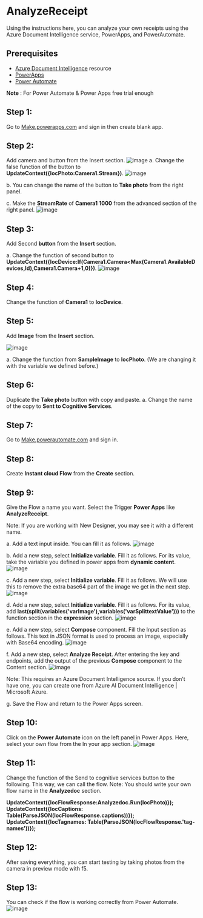 # AnalyzeReceipt

Using the instructions here, you can analyze your own receipts using the Azure Document Intelligence service, PowerApps, and PowerAutomate.

## Prerequisites
- [Azure Document Intelligence](https://azure.microsoft.com/en-us/products/ai-services/ai-document-intelligence) resource 
- [PowerApps](https://www.microsoft.com/tr-tr/power-platform/products/power-apps) 
- [Power Automate](https://www.microsoft.com/en-us/power-platform/products/power-automate/) 
  
**Note** : For Power Automate & Power Apps free trial enough

## Step 1: 
Go to [Make.powerapps.com](http://Make.powerapps.com) and sign in then create blank app.

## Step 2:
Add camera and button from the Insert section.
![image](https://github.com/user-attachments/assets/90d0afa3-d0dc-48a8-ac98-47e30579b68a)
a. Change the false function of the button to **UpdateContext({locPhoto:Camera1.Stream})**.
  ![image](https://github.com/user-attachments/assets/9472f771-6b8f-4723-b400-aadb6ace6086)
  
b. You can change the name of the button to **Take photo** from the right panel.

c. Make the **StreamRate** of **Camera1** **1000** from the advanced section of the right panel.
![image](https://github.com/user-attachments/assets/052af6fa-3f71-493f-938b-5f0fe9a40041)



## Step 3:
Add Second **button** from the **Insert** section.

a. Change the function of second button to **UpdateContext({locDevice:If(Camera1.Camera<Max(Camera1.AvailableDevices,Id),Camera1.Camera+1,0)})**.
![image](https://github.com/user-attachments/assets/7b7e72c6-5a65-447a-8642-e34475019442)

## Step 4:
Change the function of **Camera1** to **locDevice**.

## Step 5:
Add **Image** from the **Insert** section.

![image](https://github.com/user-attachments/assets/1b0aaa06-9074-4c8d-9cbe-a9dafcba2dea)

a. Change the function from **SampleImage** to **locPhoto**. (We are changing it with the variable we defined before.)

## Step 6:
Duplicate the **Take photo** button with copy and paste.
a. Change the name of the copy to **Sent to Cognitive Services**.

## Step 7:
Go to  [Make.powerautomate.com](https://make.powerautomate.com/) and sign in.

## Step 8:
Create **Instant cloud Flow** from the **Create** section.

## Step 9:
Give the Flow a name you want. Select the Trigger **Power Apps** like **AnalyzeReceipt**.

Note: If you are working with New Designer, you may see it with a different name.

a. Add a text input inside. You can fill it as follows.
![image](https://github.com/user-attachments/assets/48542c5a-2797-4e30-b944-410d959526b4)

b. Add a new step, select **Initialize variable**. Fill it as follows. For its value, take the variable you defined in power apps from **dynamic content**.
![image](https://github.com/user-attachments/assets/d4c5e72d-cf36-42c8-a645-0d2d016e7730)

c. Add a new step, select **Initialize variable**. Fill it as follows. We will use this to remove the extra base64 part of the image we get in the next step.
![image](https://github.com/user-attachments/assets/ff928cbb-b128-4ae9-b845-f7abd3a16b88)

d. Add a new step, select **Initialize variable**. Fill it as follows. For its value, add **last(split(variables('varImage'),variables('varSplittextValue')))** to the function section in the **expression** section.
![image](https://github.com/user-attachments/assets/eb9ffa9f-8eca-4683-8459-5e35417652ad)

e. Add a new step, select **Compose** component. Fill the Input section as follows. This text in JSON format is used to process an image, especially with Base64 encoding.
![image](https://github.com/user-attachments/assets/7fe8e96e-43f4-47ff-81de-38d848f6e634)


f. Add a new step, select **Analyze Receipt**. After entering the key and endpoints, add the output of the previous **Compose** component to the Content section.
![image](https://github.com/user-attachments/assets/bc3c3155-f4dc-4e7e-a88e-d3972151df63)

Note: This requires an Azure Document Intelligence source. If you don’t have one, you can create one from Azure AI Document Intelligence | Microsoft Azure.

g. Save the Flow and return to the Power Apps screen.

## Step 10:
Click on the **Power Automate** icon on the left panel in Power Apps. Here, select your own flow from the In your app section.
![image](https://github.com/user-attachments/assets/bb1ac0a4-2b96-413a-b8eb-cccc49861daf)


## Step 11:
Change the function of the Send to cognitive services button to the following. This way, we can call the flow.
Note: You should write your own flow name in the **Analyzedoc** section.

**UpdateContext({locFlowResponse:Analyzedoc.Run(locPhoto)});**
**UpdateContext({locCaptions: Table(ParseJSON(locFlowResponse.captions))});**
**UpdateContext({locTagnames: Table(ParseJSON(locFlowResponse.'tag-names'))});**

## Step 12:
After saving everything, you can start testing by taking photos from the camera in preview mode with f5.

## Step 13: 
You can check if the flow is working correctly from Power Automate.
![image](https://github.com/user-attachments/assets/4da2b281-0ff8-4801-b5be-2a20b936d9f1)

